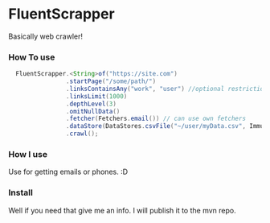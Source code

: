 # FluentScrapper
Basically web crawler!


### How To use ###

```java
  FluentScrapper.<String>of("https://site.com")
                .startPage("/some/path/")
                .linksContainsAny("work", "user") //optional restriction for url 
                .linksLimit(1000)
                .depthLevel(3)
                .omitNullData() 
                .fetcher(Fetchers.email()) // can use own fetchers
                .dataStore(DataStores.csvFile("~/user/myData.csv", ImmutableList::of))  // Save to 
                .crawl();
```


### How I use ###
Use for getting emails or phones. :D

### Install ###
Well if you need that give me an info. I will publish it to the mvn repo. 
